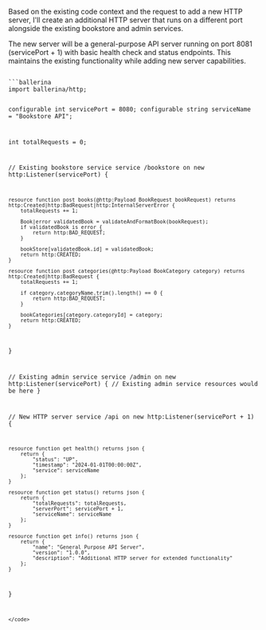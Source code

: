 Based on the existing code context and the request to add a new HTTP server, I'll create an additional HTTP server that runs on a different port alongside the existing bookstore and admin services.

The new server will be a general-purpose API server running on port 8081 (servicePort + 1) with basic health check and status endpoints. This maintains the existing functionality while adding new server capabilities.

<code filename="main.bal">
```ballerina
import ballerina/http;

configurable int servicePort = 8080;
configurable string serviceName = "Bookstore API";

int totalRequests = 0;

// Existing bookstore service
service /bookstore on new http:Listener(servicePort) {
    
    resource function post books(@http:Payload BookRequest bookRequest) returns http:Created|http:BadRequest|http:InternalServerError {
        totalRequests += 1;

        Book|error validatedBook = validateAndFormatBook(bookRequest);
        if validatedBook is error {
            return http:BAD_REQUEST;
        }

        bookStore[validatedBook.id] = validatedBook;
        return http:CREATED;
    }

    resource function post categories(@http:Payload BookCategory category) returns http:Created|http:BadRequest {
        totalRequests += 1;

        if category.categoryName.trim().length() == 0 {
            return http:BAD_REQUEST;
        }

        bookCategories[category.categoryId] = category;
        return http:CREATED;
    }
}

// Existing admin service
service /admin on new http:Listener(servicePort) {
    // Existing admin service resources would be here
}

// New HTTP server
service /api on new http:Listener(servicePort + 1) {
    
    resource function get health() returns json {
        return {
            "status": "UP",
            "timestamp": "2024-01-01T00:00:00Z",
            "service": serviceName
        };
    }

    resource function get status() returns json {
        return {
            "totalRequests": totalRequests,
            "serverPort": servicePort + 1,
            "serviceName": serviceName
        };
    }

    resource function get info() returns json {
        return {
            "name": "General Purpose API Server",
            "version": "1.0.0",
            "description": "Additional HTTP server for extended functionality"
        };
    }
}
```
</code>